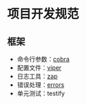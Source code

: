 # 项目开发规范
## 框架
- 命令行参数：[cobra](https://github.com/spf13/cobra)
- 配置文件：[viper](https://github.com/spf13/viper)
- 日志工具：[zap]()
- 错误处理：[errors](https://github.com/pkg/errors)
- 单元测试：testify